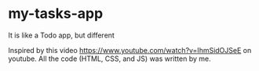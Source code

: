 # my-tasks-app
It is like a Todo app, but different

Inspired by this video https://www.youtube.com/watch?v=IhmSidOJSeE on youtube.
All the code (HTML, CSS, and JS) was written by me.
